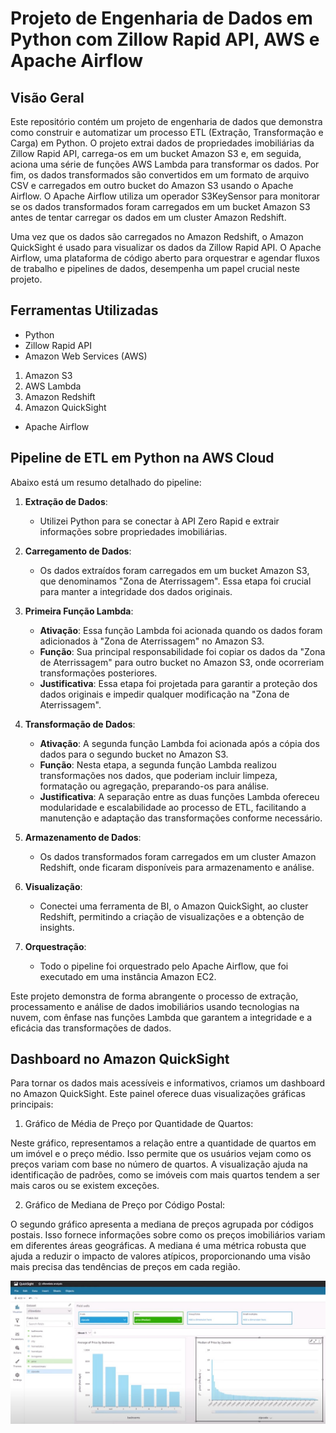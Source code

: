 # Projeto de Engenharia de Dados em Python com Zillow Rapid API, AWS e Apache Airflow

## Visão Geral

Este repositório contém um projeto de engenharia de dados que demonstra como construir e automatizar um processo ETL (Extração, Transformação e Carga) em Python. O projeto extrai dados de propriedades imobiliárias da Zillow Rapid API, carrega-os em um bucket Amazon S3 e, em seguida, aciona uma série de funções AWS Lambda para transformar os dados. Por fim, os dados transformados são convertidos em um formato de arquivo CSV e carregados em outro bucket do Amazon S3 usando o Apache Airflow. O Apache Airflow utiliza um operador S3KeySensor para monitorar se os dados transformados foram carregados em um bucket Amazon S3 antes de tentar carregar os dados em um cluster Amazon Redshift.

Uma vez que os dados são carregados no Amazon Redshift, o Amazon QuickSight é usado para visualizar os dados da Zillow Rapid API. O Apache Airflow, uma plataforma de código aberto para orquestrar e agendar fluxos de trabalho e pipelines de dados, desempenha um papel crucial neste projeto.

## Ferramentas Utilizadas

- Python
- Zillow Rapid API
- Amazon Web Services (AWS)

1. Amazon S3
2. AWS Lambda
3. Amazon Redshift
4. Amazon QuickSight

- Apache Airflow

## Pipeline de ETL em Python na AWS Cloud

Abaixo está um resumo detalhado do pipeline:

1. **Extração de Dados**:
   - Utilizei Python para se conectar à API Zero Rapid e extrair informações sobre propriedades imobiliárias.

2. **Carregamento de Dados**:
   - Os dados extraídos foram carregados em um bucket Amazon S3, que denominamos "Zona de Aterrissagem". Essa etapa foi crucial para manter a integridade dos dados originais.

3. **Primeira Função Lambda**:
   - **Ativação**: Essa função Lambda foi acionada quando os dados foram adicionados à "Zona de Aterrissagem" no Amazon S3.
   - **Função**: Sua principal responsabilidade foi copiar os dados da "Zona de Aterrissagem" para outro bucket no Amazon S3, onde ocorreriam transformações posteriores.
   - **Justificativa**: Essa etapa foi projetada para garantir a proteção dos dados originais e impedir qualquer modificação na "Zona de Aterrissagem".

4. **Transformação de Dados**:
   - **Ativação**: A segunda função Lambda foi acionada após a cópia dos dados para o segundo bucket no Amazon S3.
   - **Função**: Nesta etapa, a segunda função Lambda realizou transformações nos dados, que poderiam incluir limpeza, formatação ou agregação, preparando-os para análise.
   - **Justificativa**: A separação entre as duas funções Lambda ofereceu modularidade e escalabilidade ao processo de ETL, facilitando a manutenção e adaptação das transformações conforme necessário.

5. **Armazenamento de Dados**:
   - Os dados transformados foram carregados em um cluster Amazon Redshift, onde ficaram disponíveis para armazenamento e análise.

6. **Visualização**:
   - Conectei uma ferramenta de BI, o Amazon QuickSight, ao cluster Redshift, permitindo a criação de visualizações e a obtenção de insights.

7. **Orquestração**:
   - Todo o pipeline foi orquestrado pelo Apache Airflow, que foi executado em uma instância Amazon EC2.

Este projeto demonstra de forma abrangente o processo de extração, processamento e análise de dados imobiliários usando tecnologias na nuvem, com ênfase nas funções Lambda que garantem a integridade e a eficácia das transformações de dados.

## Dashboard no Amazon QuickSight

Para tornar os dados mais acessíveis e informativos, criamos um dashboard no Amazon QuickSight. Este painel oferece duas visualizações gráficas principais:

1. Gráfico de Média de Preço por Quantidade de Quartos:

Neste gráfico, representamos a relação entre a quantidade de quartos em um imóvel e o preço médio. Isso permite que os usuários vejam como os preços variam com base no número de quartos. A visualização ajuda na identificação de padrões, como se imóveis com mais quartos tendem a ser mais caros ou se existem exceções.

2. Gráfico de Mediana de Preço por Código Postal:

O segundo gráfico apresenta a mediana de preços agrupada por códigos postais. Isso fornece informações sobre como os preços imobiliários variam em diferentes áreas geográficas. A mediana é uma métrica robusta que ajuda a reduzir o impacto de valores atípicos, proporcionando uma visão mais precisa das tendências de preços em cada região.

<img src="DashboardQuickSight.jpg" alt="Dashboard QuickSight">



